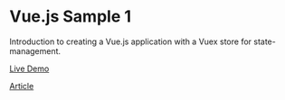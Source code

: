 # Vue.js Sample 1

Introduction to creating a Vue.js application with a Vuex store for
state-management.

[Live Demo](https://johnnynotsolucky.github.io/samples/vuejs-sample-1/)

[Article](http://tyronetudehope.com/2016/11/24/vue-js-vuex-testing-an-introduction/)
